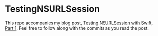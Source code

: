 # TestingNSURLSession

This repo accompanies my blog post, [Testing NSURLSession with Swift, Part 1](http://masilotti.com/testing-nsurlsession-1"). Feel free to follow along with the commits as you read the post.
